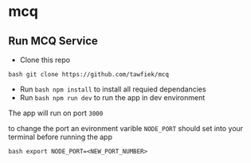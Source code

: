 # mcq
## Run MCQ Service 

* Clone this repo 

``` bash git clone https://github.com/tawfiek/mcq ```
 
* Run ``` bash npm install ``` to install all requied dependancies
* Run  ``` bash npm run dev ``` to run the app in dev environment 

The app will run on port `3000`

to change the port an evironment varible `NODE_PORT` should set into your terminal before running the app 

``` bash export NODE_PORT=<NEW_PORT_NUMBER> ``` 

